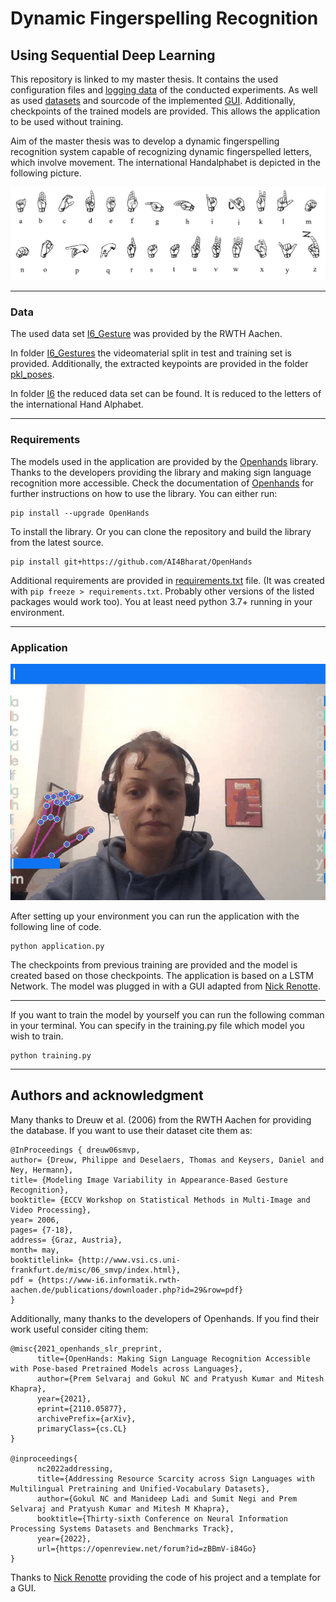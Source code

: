 # Dynamic Fingerspelling Recognition 
## Using Sequential Deep Learning 



This repository is  linked to my master thesis. 
It contains the used configuration files  and [logging data](experiments/fingerspelling_RWTH_26) of the conducted experiments. 
As well as used [datasets](fingerspelling_dataset/I6) and sourcode of the implemented [GUI](application.py).
Additionally, checkpoints of the trained models are provided. 
This allows the application to be used without training. 


Aim of the master thesis was to develop a dynamic fingerspelling recognition system capable of recognizing dynamic fingerspelled letters, which involve movement.
The international Handalphabet is depicted in the following picture. 

![](fingeralphabet.png) 

***
### Data 


The used data set 
[I6_Gesture](https://www-i6.informatik.rwth-aachen.de/ftp/pub/I6_Gestures/)
was provided by the RWTH Aachen. 

In  folder [I6_Gestures](fingerspelling_dataset/I6_Gestures) the videomaterial split in test and training set 
is provided. Additionally, the extracted keypoints are provided in the folder [pkl_poses](fingerspelling_dataset/I6_Gestures/pkl_poses).

In folder [I6](fingerspelling_dataset/I6) the reduced data set can be found. 
It is reduced to the letters of the international Hand Alphabet. 




***
### Requirements 
The models used in the application are provided by the [Openhands](https://pypi.org/project/OpenHands/) library. 
Thanks to the developers providing the library and making sign language recognition more accessible.
Check the documentation of [Openhands](https://openhands.ai4bharat.org/en/latest/index.html) for further instructions on how to use the library. 
You can either run: 

```
pip install --upgrade OpenHands
```
To install the library. 
Or you can clone the repository and build the library from the latest source. 

````
pip install git+https://github.com/AI4Bharat/OpenHands
````

Additional requirements are provided in [requirements.txt](requirements.txt) file.
(It was created with `pip freeze > requirements.txt`. Probably other versions of the listed packages would work too). You at least need python 3.7+ running  in your environment. 

***
### Application 



![](in_action.gif)


After setting up your environment you can run the application with the following line of code.

```
python application.py
```
The checkpoints from previous training are provided and the model is created based on those checkpoints. 
The application is based on a LSTM Network. The model was plugged in with a GUI adapted from 
[Nick Renotte](https://github.com/nicknochnack/ActionDetectionforSignLanguage).


***
If you want to train the model by yourself you can run the following comman in your terminal. 
You can specify in the training.py file which model you wish to train. 
```
python training.py 
```

***



## Authors and acknowledgment
Many thanks to Dreuw et al. (2006) from the RWTH Aachen for providing the database. 
If you want to use their dataset cite them as: 
```
@InProceedings { dreuw06smvp,
author= {Dreuw, Philippe and Deselaers, Thomas and Keysers, Daniel and Ney, Hermann},
title= {Modeling Image Variability in Appearance-Based Gesture Recognition},
booktitle= {ECCV Workshop on Statistical Methods in Multi-Image and Video Processing},
year= 2006,
pages= {7-18},
address= {Graz, Austria},
month= may,
booktitlelink= {http://www.vsi.cs.uni-frankfurt.de/misc/06_smvp/index.html},
pdf = {https://www-i6.informatik.rwth-aachen.de/publications/downloader.php?id=29&row=pdf}
}
```


Additionally, many thanks to the developers of Openhands. 
If you find their work useful consider citing them: 

```
@misc{2021_openhands_slr_preprint,
      title={OpenHands: Making Sign Language Recognition Accessible with Pose-based Pretrained Models across Languages}, 
      author={Prem Selvaraj and Gokul NC and Pratyush Kumar and Mitesh Khapra},
      year={2021},
      eprint={2110.05877},
      archivePrefix={arXiv},
      primaryClass={cs.CL}
}

@inproceedings{
      nc2022addressing,
      title={Addressing Resource Scarcity across Sign Languages with Multilingual Pretraining and Unified-Vocabulary Datasets},
      author={Gokul NC and Manideep Ladi and Sumit Negi and Prem Selvaraj and Pratyush Kumar and Mitesh M Khapra},
      booktitle={Thirty-sixth Conference on Neural Information Processing Systems Datasets and Benchmarks Track},
      year={2022},
      url={https://openreview.net/forum?id=zBBmV-i84Go}
}
```


Thanks to [Nick Renotte](https://github.com/nicknochnack/ActionDetectionforSignLanguage) providing the code of his 
project and a template for a GUI. 


